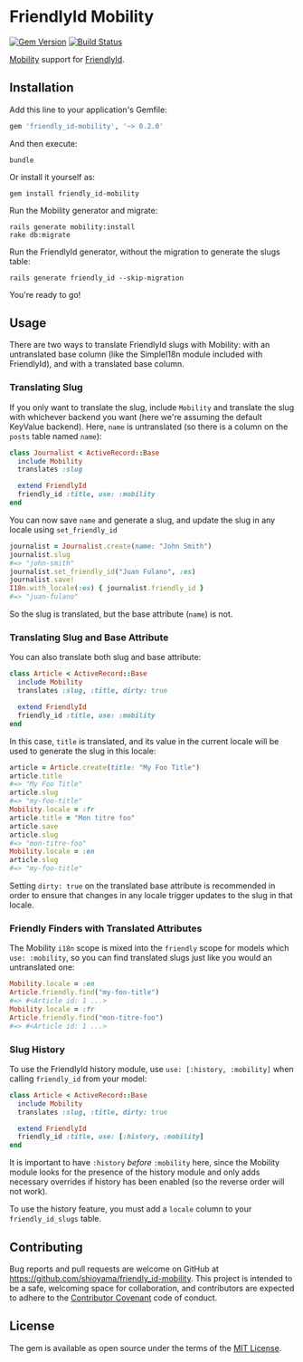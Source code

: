 FriendlyId Mobility
===================

[![Gem Version](https://badge.fury.io/rb/friendly_id-mobility.svg)][gem]
[![Build Status](https://travis-ci.org/shioyama/friendly_id-mobility.svg?branch=master)][travis]

[gem]: https://rubygems.org/gems/friendly_id-mobility
[travis]: https://travis-ci.org/shioyama/friendly_id-mobility

[Mobility](https://github.com/shioyama/mobility) support for
[FriendlyId](https://github.com/norman/friendly_id).

Installation
------------

Add this line to your application's Gemfile:

```ruby
gem 'friendly_id-mobility', '~> 0.2.0'
```

And then execute:

```
bundle
```

Or install it yourself as:

```
gem install friendly_id-mobility
```

Run the Mobility generator and migrate:

```
rails generate mobility:install
rake db:migrate
```

Run the FriendlyId generator, without the migration to generate the slugs
table:

```
rails generate friendly_id --skip-migration
```

You're ready to go!

Usage
-----

There are two ways to translate FriendlyId slugs with Mobility: with an
untranslated base column (like the SimpleI18n module included with FriendlyId),
and with a translated base column.

### Translating Slug

If you only want to translate the slug, include `Mobility` and translate the
slug with whichever backend you want (here we're assuming the default KeyValue
backend). Here, `name` is untranslated (so there is a column on the `posts`
table named `name`):

```ruby
class Journalist < ActiveRecord::Base
  include Mobility
  translates :slug

  extend FriendlyId
  friendly_id :title, use: :mobility
end
```

You can now save `name` and generate a slug, and update the slug in any locale
using `set_friendly_id`

```ruby
journalist = Journalist.create(name: "John Smith")
journalist.slug
#=> "john-smith"
journalist.set_friendly_id("Juan Fulano", :es)
journalist.save!
I18n.with_locale(:es) { journalist.friendly_id }
#=> "juan-fulano"
```

So the slug is translated, but the base attribute (`name`) is not.

### Translating Slug and Base Attribute

You can also translate both slug and base attribute:

```ruby
class Article < ActiveRecord::Base
  include Mobility
  translates :slug, :title, dirty: true

  extend FriendlyId
  friendly_id :title, use: :mobility
end
```

In this case, `title` is translated, and its value in the current locale will
be used to generate the slug in this locale:

```ruby
article = Article.create(title: "My Foo Title")
article.title
#=> "My Foo Title"
article.slug
#=> "my-foo-title"
Mobility.locale = :fr
article.title = "Mon titre foo"
article.save
article.slug
#=> "mon-titre-foo"
Mobility.locale = :en
article.slug
#=> "my-foo-title"
```

Setting `dirty: true` on the translated base attribute is recommended in order
to ensure that changes in any locale trigger updates to the slug in that
locale.

### Friendly Finders with Translated Attributes

The Mobility `i18n` scope is mixed into the `friendly` scope for models which
`use: :mobility`, so you can find translated slugs just like you would an
untranslated one:

```ruby
Mobility.locale = :en
Article.friendly.find("my-foo-title")
#=> #<Article id: 1 ...>
Mobility.locale = :fr
Article.friendly.find("mon-titre-foo")
#=> #<Article id: 1 ...>
```

### Slug History

To use the FriendlyId history module, use `use: [:history, :mobility]` when
calling `friendly_id` from your model:

```ruby
class Article < ActiveRecord::Base
  include Mobility
  translates :slug, :title, dirty: true

  extend FriendlyId
  friendly_id :title, use: [:history, :mobility]
end
```

It is important to have `:history` *before* `:mobility` here, since the
Mobility module looks for the presence of the history module and only adds
necessary overrides if history has been enabled (so the reverse order will not
work).

To use the history feature, you must add a `locale` column to your
`friendly_id_slugs` table.

Contributing
------------

Bug reports and pull requests are welcome on GitHub at
https://github.com/shioyama/friendly_id-mobility. This project is intended to
be a safe, welcoming space for collaboration, and contributors are expected to
adhere to the [Contributor Covenant](http://contributor-covenant.org) code of
conduct.

License
-------

The gem is available as open source under the terms of the [MIT
License](http://opensource.org/licenses/MIT).
